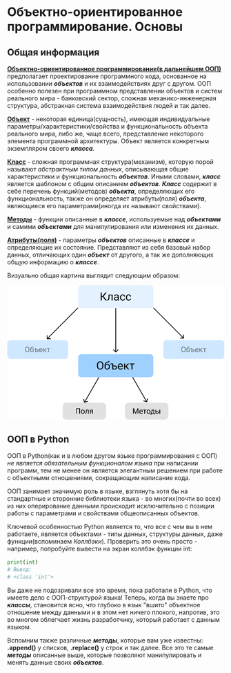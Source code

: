 # Объектно-ориентированное программирование. Основы

## Общая информация
<u><b>Объектно-ориентированное программирование(в дальнейшем ООП)</b></u>
предполагает проектирование программного кода, основанное на использовании ***объектов*** и их взаимодействиях друг с другом. ООП особенно полезен при программном представлении объектов и систем реального мира - банковский сектор, сложная механико-инженерная структура, абстракная система взаимодействия людей и так далее.

<u><b>Объект</b></u> - некоторая единица(сущность), имеющая индивидуальные параметры/характеристики/свойства и функциональность объекта реального мира, либо же, чаще всего, представление некоторого элемента программной архитектуры. Объект является конкретным экземпляром своего ***класса***.

<u><b>Класс</b></u> - сложная программная структура(механизм), которую порой называют *абстрактным типом данных*, описывающая общие характеристики и функциональность ***объектов***. Иными словами, ***класс*** является шаблоном с общим описанием ***объектов***. ***Класс*** содержит в себе перечень функций(методов) ***объекта***, определяющих его функциональность, также он определяет атрибуты(поля) ***объекта***, являющиеся его параметрами(иногда их называют свойствами).

<u><b>Методы</b></u> - функции описанные в ***классе***, используемые над ***объектами*** и самими ***объектами*** для манипулирования или изменения их данных.

<u><b>Атрибуты(поля)</b></u> - параметры ***объектов*** описанные в ***классе*** и определяющие их состояние. Представляют из себя базовый набор данных, отличающих один ***объект*** от другого, а так же дополняющих общую информацию о ***классе***.

Визуально общая картина выглядит следующим образом:
<p align="center">
<img src="img/OOP-basics.png">
</p>

## ООП в Python
ООП в Python(как и в любом другом языке программирования с ООП) *не является обязательным функционалом языка* при написании программ, тем не менее он является элегантным решением при работе с объектными отношениями, сокращающим написание кода.

ООП занимает значимую роль в языке, взглянуть хотя бы на стандартные и сторонние библиотеки языка - во многих(почти во всех) из них оперирование данными происходит исключительно с позиции работы с параметрами и свойствами общеописанных объектов.

Ключевой особенностью Python является то, что все с чем вы в нем работаете, является объектами - типы данных, структуры данных, даже функции(вспоминаем *Коллбэки*). Проверить это очень просто - например, попробуйте вывести на экран коллбэк функции int:
```python
print(int)
# Вывод:
# <class 'int'>
```

Вы даже не подозривали все это время, пока работали в Python, что имеете дело с ООП-структурой языка! Теперь, когда вы знаете про ***классы***, становится ясно, что глубоко в язык "вшито" объектное отношение между данными и в этом нет ничего плохого, напротив, это во многом облегчает жизнь разработчику, который работает с данным языком.

Вспомним также различные ***методы***, которые вам уже известны: **.append()** у списков, **.replace()** у строк и так далее. Все это те самые ***методы*** описанные выше, которые позволяют манипулировать и менять данные своих ***объектов***.
